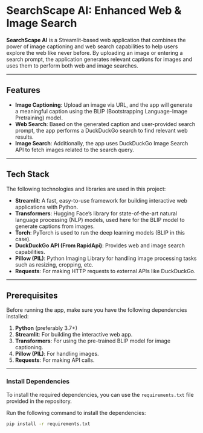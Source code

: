 # SearchScape AI: Enhanced Web & Image Search

**SearchScape AI** is a Streamlit-based web application that combines the power of image captioning and web search capabilities to help users explore the web like never before. By uploading an image or entering a search prompt, the application generates relevant captions for images and uses them to perform both web and image searches.

---

## Features

- **Image Captioning**: Upload an image via URL, and the app will generate a meaningful caption using the BLIP (Bootstrapping Language-Image Pretraining) model.
- **Web Search**: Based on the generated caption and user-provided search prompt, the app performs a DuckDuckGo search to find relevant web results.
- **Image Search**: Additionally, the app uses DuckDuckGo Image Search API to fetch images related to the search query.

---

## Tech Stack

The following technologies and libraries are used in this project:

- **Streamlit**: A fast, easy-to-use framework for building interactive web applications with Python.
- **Transformers**: Hugging Face’s library for state-of-the-art natural language processing (NLP) models, used here for the BLIP model to generate captions from images.
- **Torch**: PyTorch is used to run the deep learning models (BLIP in this case).
- **DuckDuckGo API (From RapidApi)**: Provides web and image search capabilities.
- **Pillow (PIL)**: Python Imaging Library for handling image processing tasks such as resizing, cropping, etc.
- **Requests**: For making HTTP requests to external APIs like DuckDuckGo.

---

## Prerequisites

Before running the app, make sure you have the following dependencies installed:

1. **Python** (preferably 3.7+)
2. **Streamlit**: For building the interactive web app.
3. **Transformers**: For using the pre-trained BLIP model for image captioning.
4. **Pillow (PIL)**: For handling images.
5. **Requests**: For making API calls.

---

### Install Dependencies

To install the required dependencies, you can use the `requirements.txt` file provided in the repository.

Run the following command to install the dependencies:

```bash
pip install -r requirements.txt

